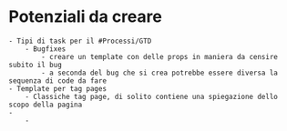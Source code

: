# Potenziali da creare
	- Tipi di task per il #Processi/GTD
		- Bugfixes
			- creare un template con delle props in maniera da censire subito il bug
			- a seconda del bug che si crea potrebbe essere diversa la sequenza di code da fare
	- Template per tag pages
		- Classiche tag page, di solito contiene una spiegazione dello scopo della pagina
	-
		-